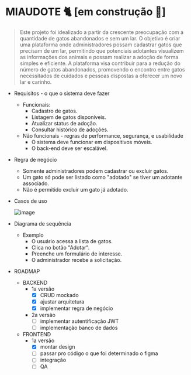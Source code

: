 # MIAUDOTE 🐈 [em construção 🔨]

> Este projeto foi idealizado a partir da crescente preocupação com a quantidade de gatos abandonados e sem um lar. O objetivo é criar uma plataforma onde administradores possam cadastrar gatos que precisam de um lar, permitindo que potenciais adotantes visualizem as informações dos animais e possam realizar a adoção de forma simples e eficiente. A plataforma visa contribuir para a redução do número de gatos abandonados, promovendo o encontro entre gatos necessitados de cuidados e pessoas dispostas a oferecer um novo lar e carinho.
> 

- Requisitos - o que o sistema deve fazer
    - Funcionais:
        - Cadastro de gatos.
        - Listagem de gatos disponíveis.
        - Atualizar status de adoção.
        - Consultar histórico de adoções.
    - Não funcionais - regras de performance, segurança, e usabilidade
        - O sistema deve funcionar em dispositivos móveis.
        - O back-end deve ser escalável.
- Regra de negócio
    - Somente administradores podem cadastrar ou excluir gatos.
    - Um gato só pode ser listado como "adotado" se tiver um adotante associado.
    - Não é permitido excluir um gato já adotado.
- Casos de uso
  
    ![image](https://github.com/user-attachments/assets/b9bd6f67-bc72-435f-993b-5b663393c285)

- Diagrama de sequência
    - Exemplo
        - O usuário acessa a lista de gatos.
        - Clica no botão "Adotar".
        - Preenche um formulário de interesse.
        - O administrador recebe a solicitação.
- ROADMAP
    - BACKEND
        - 1a versão
            - [x]  CRUD mockado
            - [x]  ajustar arquitetura
            - [x]  implementar regra de negócio
        - 2a versão
            - [ ]  implementar autentificação JWT
            - [ ]  implementação banco de dados
    
    - FRONTEND
        - 1a versão
            - [x]  montar design
            - [ ]  passar pro código o que foi determinado o figma
            - [ ]  integração
            - [ ]  QA
